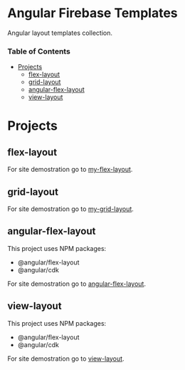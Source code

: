 <h1> Angular Firebase Templates </h1>
Angular layout templates collection.

<h3> Table of Contents </h3>

- [Projects](#projects)
  - [flex-layout](#flex-layout)
  - [grid-layout](#grid-layout)
  - [angular-flex-layout](#angular-flex-layout)
  - [view-layout](#view-layout)

# Projects
  
## flex-layout

For site demostration go to [my-flex-layout](https://my-flex-layout.web.app).

## grid-layout

For site demostration go to [my-grid-layout](https://my-grid-layout.web.app).
  
## angular-flex-layout

This project uses NPM packages:

- @angular/flex-layout
- @angular/cdk

For site demostration go to [angular-flex-layout](https://angular-flex-layout.web.app).

## view-layout

This project uses NPM packages:

- @angular/flex-layout
- @angular/cdk

For site demostration go to [view-layout](https://view-layout.web.app).
